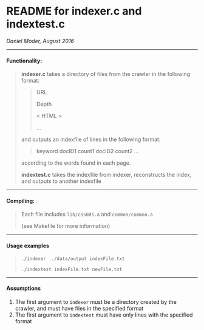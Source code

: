 # README for indexer.c and indextest.c

*Daniel Moder, August 2016*

---
#### Functionality:
>   **indexer.c** takes a directory of files from the crawler in the following format:
> > URL
> > 
> > Depth
> > 
> > < HTML >
> > 
> > ... 
>
> and outputs an indexfile of lines in the following format:
> > keyword docID1 count1 docID2 count2 ...
> 
> according to the words found in each page.
> 
>   **indextest.c** takes the indexfile from indexer, reconstructs the index, and outputs to another indexfile

---

#### Compiling:
> Each file includes `lib/cs50ds.a` and `common/common.a`
> 
> (see Makefile for more information)

---
#### Usage examples
> `./indexer ../data/output indexFile.txt`
> 
> `./indextest indexFile.txt newFile.txt`

---
#### Assumptions
1. The first argument to `indexer` must be a directory created by the crawler, and must have files in the specified format
2. The first argument to `indextest` must have only lines with the specified format

